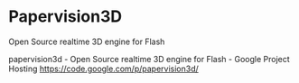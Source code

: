 Papervision3D
=====


Open Source realtime 3D engine for Flash


papervision3d - Open Source realtime 3D engine for Flash - Google Project Hosting
https://code.google.com/p/papervision3d/

